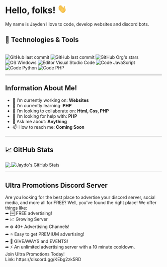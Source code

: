 # Hello, folks! <img src="https://raw.githubusercontent.com/Jaydo-Coder/Jaydo-Coder/main/wave.gif" width="30px">

My name is Jayden I love to code, develop websites and discord bots.

## 🔧 Technologies & Tools
<br>
<img alt="GitHub last commit" src="https://img.shields.io/github/followers/Jaydo-Coder?label=Github%20Followers&style=social">
<img alt="GitHub last commit" src="https://img.shields.io/github/last-commit/jaydo-coder/Jaydo-Coder.github.io?label=GitHub%20last%20commit">
<img alt="GitHub Org's stars" src="https://img.shields.io/github/stars/jaydo-coder?label=Total%20Github%20Stars&style=social">

<br>
<img alt="OS Windows" src="https://img.shields.io/badge/OS-Windows-informational?style=flat&logo=windows&logoColor=white&color=2bbc8a">
<img alt="Editor Visual Studio Code" src="https://img.shields.io/badge/Editor-Visual Studio Code-informational?style=flat&logo=VisualStudioCode&logoColor=white&color=2bbc8a">
<img alt="Code JavaScript" src="https://img.shields.io/badge/Code-JavaScript-informational?style=flat&logo=JavaScript&logoColor=white&color=2bbc8a">
<img alt="Code Python" src="https://img.shields.io/badge/Code-Python-informational?style=flat&logo=Python&logoColor=white&color=2bbc8a">
<img alt="Code PHP" src="https://img.shields.io/badge/Code-PHP (Learning)-informational?style=flat&logo=PHP&logoColor=white&color=2bbc8a">
<br>

--- 

## Information About Me!
- 🔭 I’m currently working on: **Websites**
- 🌱 I’m currently learning: **PHP**
- 👯 I’m looking to collaborate on: **Html, Css, PHP**
- 🤔 I’m looking for help with: **PHP**
- 💬 Ask me about: **Anything**
- 📫 How to reach me: **Coming Soon**

---

## &#x1f4c8; GitHub Stats

<a href="https://github.com/Jaydo-Coder/Jaydo-Coder">
  <img align="center" src="https://github-readme-stats.vercel.app/api/top-langs/?username=Jaydo-Coder&hide=java,html,tex&title_color=ffffff&text_color=c9cacc&icon_color=2bbc8a&bg_color=1d1f21&langs_count=3" />
</a>
<a href="https://github.com/Jaydo-Coder/Jaydo-Coder">
  <img align="center" src="https://github-readme-stats.vercel.app/api?username=Jaydo-Coder&show_icons=true&line_height=27&count_private=true&title_color=ffffff&text_color=c9cacc&icon_color=2bbc8a&bg_color=1d1f21" alt="Jaydo's GitHub Stats" />
</a>
<!--
<a href="https://github.com/Jaydo-Coder/JAB-Productions-Website">
  <img align="center" src="https://github-readme-stats.vercel.app/api/pin/?username=Jaydo-Coder&repo=python-project-blueprint&title_color=ffffff&text_color=c9cacc&icon_color=2bbc8a&bg_color=1d1f21" />
</a>


<a href="https://github.com/Jaydo-Coder/JAB-Productions-Website">
  <img align="center" src="https://github-readme-stats.vercel.app/api/pin/?username=Jaydo-Coder&repo=go-project-blueprint&title_color=ffffff&text_color=c9cacc&icon_color=2bbc8a&bg_color=1d1f21" />
</a>    
-->

---

## Ultra Promotions Discord Server
<p>
 <!-- <a href="https://waylonwalker.com/latest"><img width="300" align='right' src="https://waylonwalker.com/latest.png?raw=true"></a> -->
</p>
Are you looking for the best place to advertise your discord server, social media,
and more all for FREE? Well, you've found the right place! We offer things like:
<br>
➦ 🆓 FREE advertising!
<br>
➦ 📈 Growing Server
<br>
➦ ❄️ 40+ Advertising Channels!
<br>
➦ ⭐ Easy to get PREMIUM advertising!
<br>
➦ 🎉 GIVEAWAYS and EVENTS!
<br>
➦ ⚡ An unlimited advertising server with a 10 minute cooldown.
<br>
Join Ultra Promotions Today! 
<br>
Link: https://discord.gg/KEbg2zk5RD
<br>
